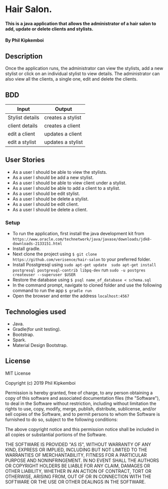 # Hair Salon.
#### This is a java application that allows the administrator of a hair salon to add, update or delete clients and stylists. 
#### By **Phil Kipkemboi**
## Description
Once the application runs, the administrator can view the stylists, add a new stylist or click on an individual 
stylist to view details. The administrator can also view all the clients, a single one, edit and delete the clients.

## BDD
| Input           | Output            |
|-----------------|-------------------|
| Stylist details | creates a stylist |
| client details  | creates a client  |
| edit a client   | updates a client  |
| edit a stylist  | updates a stylist |

## User Stories
* As a user I should be able to view the stylists.
* As a user I should be add a new stylist.
* As a user I should be able to view client under a stylist.
* As a user I should be able to add a client to a stylist.
* As a user I should be edit stylist.
* As a user I should be delete a stylist.
* As a user I should be edit client.
* As a user I should be delete a client.


### Setup
* To run the application, first install the java development kit from `https://www.oracle.com/technetwork/java/javase/downloads/jdk8-downloads-2133151.html`
* Install gradle.
* Next clone the project using `$ git clone https://github.com/verisence/hair-salon` to your preferred folder.
* Install Posstgresql using 
`sudo apt-get update 
 sudo apt-get install postgresql postgresql-contrib libpq-dev`
 run
 `sudo -u postgres createuser --superuser $USER`
* Restore the database using
`$ psql name_of_database < schema.sql`
* In the command prompt, navigate to cloned folder and use the following command to run the app `$ gradle run`
* Open the browser and enter the address `localhost:4567`

## Technologies used
* Java.
* Gradle(for unit testing).
* Bootstrap.
* Spark.
* Material Design Bootstrap.

## License
MIT License

Copyright (c) 2019 Phil Kipkemboi

Permission is hereby granted, free of charge, to any person obtaining a copy
of this software and associated documentation files (the "Software"), to deal
in the Software without restriction, including without limitation the rights
to use, copy, modify, merge, publish, distribute, sublicense, and/or sell
copies of the Software, and to permit persons to whom the Software is
furnished to do so, subject to the following conditions:

The above copyright notice and this permission notice shall be included in all
copies or substantial portions of the Software.

THE SOFTWARE IS PROVIDED "AS IS", WITHOUT WARRANTY OF ANY KIND, EXPRESS OR
IMPLIED, INCLUDING BUT NOT LIMITED TO THE WARRANTIES OF MERCHANTABILITY,
FITNESS FOR A PARTICULAR PURPOSE AND NONINFRINGEMENT. IN NO EVENT SHALL THE
AUTHORS OR COPYRIGHT HOLDERS BE LIABLE FOR ANY CLAIM, DAMAGES OR OTHER
LIABILITY, WHETHER IN AN ACTION OF CONTRACT, TORT OR OTHERWISE, ARISING FROM,
OUT OF OR IN CONNECTION WITH THE SOFTWARE OR THE USE OR OTHER DEALINGS IN THE
SOFTWARE.